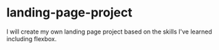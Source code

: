 # landing-page-project
I will create my own landing page project based on the skills
I've learned including flexbox.
